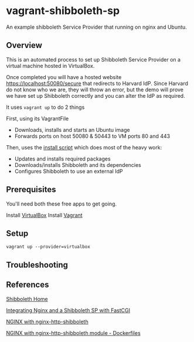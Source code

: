 # vagrant-shibboleth-sp

An example shibboleth Service Provider that running on nginx and Ubuntu.

## Overview

This is an automated process to set up Shibboleth Service Provider on a
virtual machine hosted in VirtualBox.

Once completed you will have a hosted website [https://localhost:50080/secure](https://localhost:50080/secure)
that redirects to Harvard IdP. Since Harvard do not know who we are, they will
throw an error, but the demo will prove we have set up Shibboleth correctly and
you can alter the IdP as required.

It uses ```vagrant up``` to do 2 things

First, using its VagrantFile
- Downloads, installs and starts an Ubuntu image
- Forwards ports on host 50080 & 50443 to VM ports 80 and 443  

Then, uses the [install script](./install.sh) which does most of the heavy work:
- Updates and installs required packages
- Downloads/installs Shibboleth and its dependencies
- Configures Shibboleth to use an external IdP

## Prerequisites

You'll need both these free apps to get going.

Install [VirtualBox](https://www.virtualbox.org/wiki/Downloads)
Install [Vagrant](https://www.vagrantup.com/)

## Setup

```
vagrant up --provider=virtualbox
```

## Troubleshooting

## References

[Shibboleth Home](https://shibboleth.net/)

[Integrating Nginx and a Shibboleth SP with FastCGI](https://wiki.shibboleth.net/confluence/display/SHIB2/Integrating+Nginx+and+a+Shibboleth+SP+with+FastCGI)

[NGINX with nginx-http-shibboleth](https://github.com/jitsi/jicofo/blob/master/doc/shibboleth.md)

[NGINX with nginx-http-shibboleth module - Dockerfiles](https://github.com/criluc/docker-nginx-http-shibboleth)
